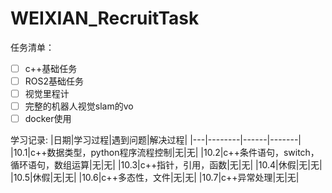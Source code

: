# WEIXIAN_RecruitTask

任务清单：
- [ ] c++基础任务
- [ ] ROS2基础任务
- [ ] 视觉里程计
- [ ] 完整的机器人视觉slam的vo
- [ ] docker使用

学习记录:
|日期|学习过程|遇到问题|解决过程|
|---|--------|------|-------|
|10.1|c++数据类型，python程序流程控制|无|无|
|10.2|c++条件语句，switch，循环语句，数组运算|无|无|
|10.3|c++指针，引用，函数|无|无|
|10.4|休假|无|无|
|10.5|休假|无|无|
|10.6|c++多态性，文件|无|无|
|10.7|c++异常处理|无|无|

